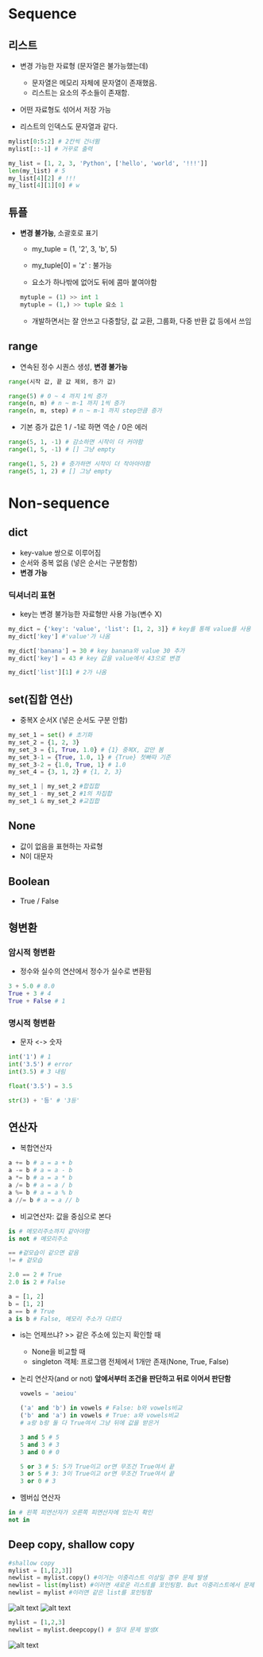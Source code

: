 # Sequence

## 리스트
- 변경 가능한 자료형 (문자열은 불가능했는데)
  - 문자열은 메모리 자체에 문자열이 존재했음.
  - 리스트는 요소의 주소들이 존재함.

- 어떤 자료형도 섞어서 저장 가능
- 리스트의 인덱스도 문자열과 같다.
```python
mylist[0:5:2] # 2칸씩 건너뜀
mylist[::-1] # 거꾸로 출력

my_list = [1, 2, 3, 'Python', ['hello', 'world', '!!!']]
len(my_list) # 5
my_list[4][2] # !!!
my_list[4][1][0] # w
```

## 튜플
- **변경 불가능**, 소괄호로 표기
  - my_tuple = (1, '2', 3, 'b', 5)
  - my_tuple[0] = 'z' : 불가능

  - 요소가 하나밖에 없어도 뒤에 콤마 붙여야함
  ```python
  mytuple = (1) >> int 1
  mytuple = (1,) >> tuple 요소 1
  ```

  - 개발하면서는 잘 안쓰고 다중할당, 값 교환, 그룹화, 다중 반환 값 등에서 쓰임

## range
- 연속된 정수 시퀀스 생성, **변경 불가능**
```py
range(시작 값, 끝 값 제외, 증가 값)

range(5) # 0 ~ 4 까지 1씩 증가
range(n, m) # n ~ m-1 까지 1씩 증가
range(n, m, step) # n ~ m-1 까지 step만큼 증가
```
- 기본 증가 값은 1 / -1로 하면 역순 / 0은 에러
```py
range(5, 1, -1) # 감소하면 시작이 더 커야함
range(1, 5, -1) # [] 그냥 empty

range(1, 5, 2) # 증가하면 시작이 더 작아아야함
range(5, 1, 2) # [] 그냥 empty
```

# Non-sequence
## dict
- key-value 쌍으로 이루어짐
- 순서와 중복 없음 (넣은 순서는 구분함함)
- **변경 가능**

### 딕셔너리 표현
- key는 변경 불가능한 자료형만 사용 가능(변수 X)
```python
my_dict = {'key': 'value', 'list': [1, 2, 3]} # key를 통해 value를 사용
my_dict['key'] #'value'가 나옴

my_dict['banana'] = 30 # key banana와 value 30 추가
my_dict['key'] = 43 # key 값을 value에서 43으로 변경

my_dict['list'][1] # 2가 나옴
```

## set(집합 연산)
- 중복X 순서X (넣은 순서도 구분 안함)
```python
my_set_1 = set() # 초기화
my_set_2 = {1, 2, 3}
my_set_3 = {1, True, 1.0} # {1} 중복X, 값만 봄
my_set_3-1 = {True, 1.0, 1} # {True} 첫빠따 기준
my_set_3-2 = {1.0, True, 1} # 1.0
my_set_4 = {3, 1, 2} # {1, 2, 3}

my_set_1 | my_set_2 #합집합
my_set_1 - my_set_2 #1의 차집합
my_set_1 & my_set_2 #교집합
```

## None
- 값이 없음을 표현하는 자료형
- N이 대문자

## Boolean
- True / False

## 형변환
### 암시적 형변환
- 정수와 실수의 연산에서 정수가 실수로 변환됨
```python
3 + 5.0 # 8.0
True + 3 # 4
True + False # 1 
```

### 명시적 형변환
- 문자 <-> 숫자
```python
int('1') # 1
int('3.5') # error
int(3.5) # 3 내림

float('3.5') = 3.5

str(3) + '등' # '3등'
```

## 연산자
- 복합연산자
```python
a += b # a = a + b
a -= b # a = a - b
a *= b # a = a * b
a /= b # a = a / b
a %= b # a = a % b
a //= b # a = a // b
```

- 비교연산자: 값을 중심으로 본다
```py
is # 메모리주소까지 같아야함
is not # 메모리주소

== #겉모습이 같으면 같음
!= # 겉모습

2.0 == 2 # True
2.0 is 2 # False

a = [1, 2]
b = [1, 2]
a == b # True
a is b # False, 메모리 주소가 다르다
```

  - is는 언제쓰냐? >> 같은 주소에 있는지 확인할 때
    - None을 비교할 때
    - singleton 객체: 프로그램 전체에서 1개만 존재(None, True, False)

- 논리 연산자(and or not)
**앞에서부터 조건을 판단하고 뒤로 이어서 판단함**
  ```python
  vowels = 'aeiou'

  ('a' and 'b') in vowels # False: b와 vowels비교
  ('b' and 'a') in vowels # True: a와 vowels비교
  # a랑 b랑 둘 다 True여서 그냥 뒤에 값을 받은거

  3 and 5 # 5
  5 and 3 # 3
  3 and 0 # 0

  5 or 3 # 5: 5가 True이고 or면 무조건 True여서 끝
  3 or 5 # 3: 3이 True이고 or면 무조건 True여서 끝
  3 or 0 # 3
  ```

- 멤버십 연산자
```py
in # 왼쪽 피연산자가 오른쪽 피연산자에 있는지 확인
not in
```

## Deep copy, shallow copy
```python
#shallow copy
mylist = [1,[2,3]]
newlist = mylist.copy() #이거는 이중리스트 이상일 경우 문제 발생
newlist = list(mylist) #이러면 새로운 리스트를 포인팅함. But 이중리스트에서 문제 발생
newlist = mylist #이러면 같은 list를 포인팅함
```
![alt text](image-1.png)
![alt text](image-2.png)

```python
mylist = [1,2,3]
newlist = mylist.deepcopy() # 절대 문제 발생X

```
![alt text](image.png)
